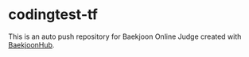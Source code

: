# codingtest-tf
This is an auto push repository for Baekjoon Online Judge created with [BaekjoonHub](https://github.com/BaekjoonHub/BaekjoonHub).
